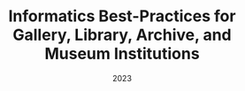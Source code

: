---
layout: project
type: project
draft: false
image: img/vacay/vacay-square.png
title: "Informatics Best-Practices for Gallery, Library, Archive, and Museum Institutions"
date: 2023
published: true
labels:
  - Collections Management
  - Linked Open Data
  - Computer Vision

summary: "Grant-funded literature review of the digital representation of collection objects"
projecturl: https://www.bowdoin.edu/student-fellowships/recent-winners/bowdoin-funded/daugherty,-mason.pdf
---